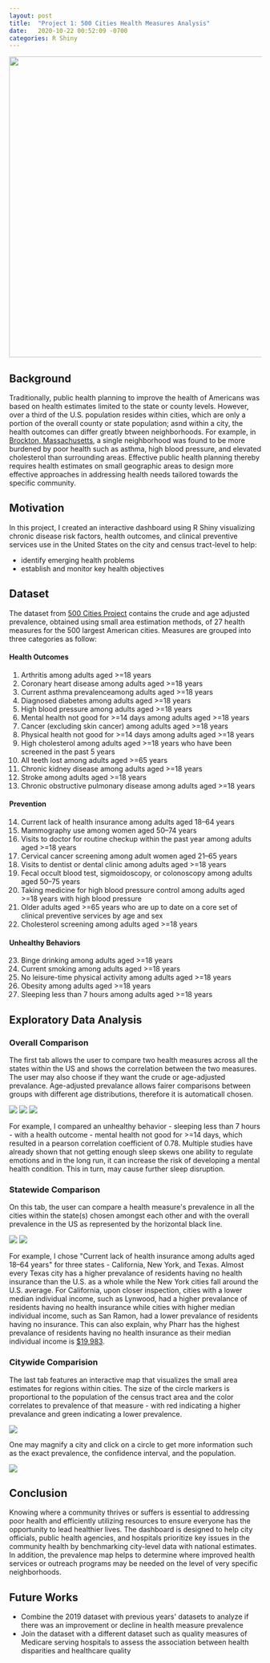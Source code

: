 ```yaml
---
layout: post
title:  "Project 1: 500 Cities Health Measures Analysis"
date:   2020-10-22 00:52:09 -0700
categories: R Shiny
---
```


<img src="{{site.baseurl}}/images/500-cities-logo.png?raw=true" width="600"/>

## Background
Traditionally, public health planning to improve the health of Americans was based on health estimates limited to the state or county levels. However, over a third of the U.S. population resides within cities, which are only a portion of the overall county or state population; asnd within a city, the health outcomes can differ greatly btween neighborhoods. For example, in [Brockton, Massachusetts](https://www.rwjf.org/en/blog/2017/02/the_500_cities_proje.html), a single neighborhood was found to be more burdened by poor health such as asthma, high blood pressure, and elevated cholesterol than surrounding areas. Effective public health planning thereby requires health estimates on small geographic areas to design more effective approaches in addressing health needs tailored towards the specific community.

## Motivation
In this project, I created an interactive dashboard using R Shiny visualizing chronic disease risk factors, health outcomes, and clinical preventive services use in the United States on the city and census tract-level to help:
- identify emerging health problems 
- establish and monitor key health objectives


## Dataset
The dataset from [500 Cities Project](https://www.cdc.gov/places/about/500-cities-2016-2019/index.html) contains the crude and age adjusted prevalence, obtained using small area estimation methods, of 27 health measures for the 500 largest American cities. Measures are grouped into three categories as follow:

#### Health Outcomes
1. Arthritis among adults aged >=18 years
2. Coronary heart disease among adults aged >=18 years
3. Current asthma prevalenceamong adults aged >=18 years
4. Diagnosed diabetes among adults aged >=18 years
5. High blood pressure among adults aged >=18 years
6. Mental health not good for >=14 days among adults aged >=18 years
7. Cancer (excluding skin cancer) among adults aged >=18 years
8. Physical health not good for >=14 days among adults aged >=18 years
9. High cholesterol among adults aged >=18 years who have been screened in the past 5 years
10. All teeth lost among adults aged >=65 years
11. Chronic kidney disease among adults aged >=18 years
12. Stroke among adults aged >=18 years
13. Chronic obstructive pulmonary disease among adults aged >=18 years

#### Prevention
14. Current lack of health insurance among adults aged 18–64 years
15. Mammography use among women aged 50–74 years
16. Visits to doctor for routine checkup within the past year among adults aged >=18 years
17. Cervical cancer screening among adult women aged 21–65 years
18. Visits to dentist or dental clinic among adults aged >=18 years
19. Fecal occult blood test, sigmoidoscopy, or colonoscopy among adults aged 50–75 years
20. Taking medicine for high blood pressure control among adults aged >=18 years with high blood pressure
21. Older adults aged >=65 years who are up to date on a core set of clinical preventive services by age and sex
22. Cholesterol screening among adults aged >=18 years

#### Unhealthy Behaviors
23. Binge drinking among adults aged >=18 years
24. Current smoking among adults aged >=18 years
25. No leisure-time physical activity among adults aged >=18 years
26. Obesity among adults aged >=18 years
27. Sleeping less than 7 hours among adults aged >=18 years

## Exploratory Data Analysis

### Overall Comparison
The first tab allows the user to compare two health measures across all the states within the US and shows the correlation between the two measures. The user may also choose if they want the crude or age-adjusted prevalance. Age-adjusted prevalance allows fairer comparisons between groups with different age distributions, therefore it is automaticall chosen. 

<img src="{{site.baseurl}}/images/project1/select_overall.png?raw=true"/>

<img src="{{site.baseurl}}/images/project1/US_measure.png?raw=true"/>
<img src="{{site.baseurl}}/images/project1/scatterplot_measures.png?raw=true"/>

For example, I compared an unhealthy behavior - sleeping less than 7 hours - with a health outcome - mental health not good for >=14 days, which resulted in a pearson correlation coefficient of 0.78. Multiple studies have already shown that not getting enough sleep skews one ability to regulate emotions and in the long run, it can increase the risk of developing a mental health condition. This in turn, may cause further sleep disruption. 

### Statewide Comparison
On this tab, the user can compare a health measure's prevalence in all the cities within the state(s) chosen amongst each other and with the overall prevalence in the US as represented by the horizontal black line.

<img src="{{site.baseurl}}/images/project1/select_statewide.png?raw=true"/>
<img src="{{site.baseurl}}/images/project1/state_measures.png?raw=true"/>

For example, I chose "Current lack of health insurance among adults aged 18–64 years" for three states - California, New York, and Texas. Almost every Texas city has a higher prevalance of residents having no health insurance than the U.S. as a whole while the New York cities fall around the U.S. average. For California, upon closer inspection, cities with a lower median individual income, such as Lynwood, had a higher prevalance of residents having no health insurance while cities with higher median individual income, such as San Ramon, had a lower prevalance of residents having no insurance. This can also explain, why Pharr has the highest prevalance of residents having no health insurance as their median individual income is [$19,983](https://datacommons.org/place/geoId/4857200?utm_medium=explore&mprop=income&popt=Person&cpv=age%2CYears15Onwards&hl=en).

### Citywide Comparision
The last tab features an interactive map that visualizes the small area estimates for regions within cities. The size of the circle markers is proportional to the population of the census tract area and the color correlates to prevalence of that measure - with red indicating a higher prevalance and green indicating a lower prevalence. 

<img src="{{site.baseurl}}/images/project1/citywide_measure.png?raw=true"/>

One may magnify a city and click on a circle to get more information such as the exact prevalence, the confidence interval, and the population.  

<img src="{{site.baseurl}}/images/project1/california_lynwood.png?raw=true"/>

## Conclusion
Knowing where a community thrives or suffers is essential to addressing poor health and efficiently utilizing resources to ensure everyone has the opportunity to lead healthier lives. The dashboard is designed to help city officials, public health agencies, and hospitals prioritize key issues in the community health by benchmarking city-level data with national estimates. In addition, the prevalence map helps to determine where improved health services or outreach programs may be needed on the level of very specific neighborhoods.

## Future Works
- Combine the 2019 dataset with previous years' datasets to analyze if there was an improvement or decline in health measure prevalence 
- Join the dataset with a different dataset such as quality measures of Medicare serving hospitals to assess the association between health disparities and healthcare quality
